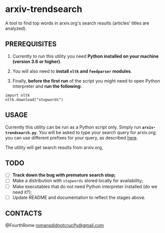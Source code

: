 # arxiv-trendsearch

A tool to find top words in arxiv.org's search results (articles' titles are analyzed).

## PREREQUISITES

1. Currently to run this utility you need **Python installed on your machine (version 3.6 or higher)**.

2. You will also need to **install `nltk` and `feedparser` modules**.

3. Finally, **before the first run** of the script you might need to open Python interpreter and **run the following:**

```
import nltk
nltk.download("stopwords")
```

## USAGE

Currently this utility can be run as a Python script only. Simply run **`arxiv-trendsearch.py`**. You will be asked to type your search query for arxiv.org; you can use different prefixes for your query, as described [here](https://arxiv.org/help/api/user-manual#query_details).

The utility will get search results from arxiv.org, 

## TODO

- [ ] **Track down the bug with premature search stop;**
- [ ] Make a distribution with `stopwords` stored locally for availability;
- [ ] Make executables that do not need Python interpreter installed (do we need it?); 
- [ ] Update README and documentation to reflect the stages above.

## CONTACTS

@FourthRome
romansdidnotcrucify@gmail.com